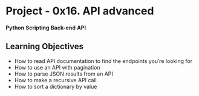 # Project - 0x16. API advanced
**Python** **Scripting** **Back-end** **API**

## Learning Objectives
- How to read API documentation to find the endpoints you’re looking for
- How to use an API with pagination
- How to parse JSON results from an API
- How to make a recursive API call
- How to sort a dictionary by value
